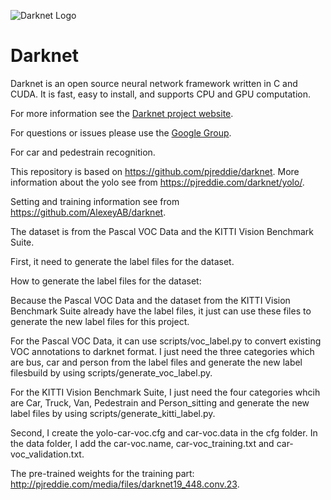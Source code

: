 ![Darknet Logo](http://pjreddie.com/media/files/darknet-black-small.png)

# Darknet #
Darknet is an open source neural network framework written in C and CUDA. It is fast, easy to install, and supports CPU and GPU computation.

For more information see the [Darknet project website](http://pjreddie.com/darknet).

For questions or issues please use the [Google Group](https://groups.google.com/forum/#!forum/darknet).


For car and pedestrain recognition.

This repository is based on https://github.com/pjreddie/darknet. More information about the yolo see from https://pjreddie.com/darknet/yolo/.

Setting and training information see from https://github.com/AlexeyAB/darknet.

The dataset is from the Pascal VOC Data and the KITTI Vision Benchmark Suite.

First, it need to generate the label files for the dataset.

How to generate the label files for the dataset:

Because the Pascal VOC Data and the dataset from the KITTI Vision Benchmark Suite already have the label files, it just can use these files to generate the new label files for this project.

For the Pascal VOC Data, it can use scripts/voc_label.py to convert existing VOC annotations to darknet format. I just need the three categories which are bus, car and person from the label files and generate the new label filesbuild by using scripts/generate_voc_label.py.

For the KITTI Vision Benchmark Suite, I just need the four categories whcih are Car, Truck, Van, Pedestrain and Person_sitting and generate the new label files by using scripts/generate_kitti_label.py.

Second, I create the yolo-car-voc.cfg and car-voc.data in the cfg folder. In the data folder, I add the car-voc.name, car-voc_training.txt and car-voc_validation.txt.

The pre-trained weights for the training part: http://pjreddie.com/media/files/darknet19_448.conv.23.
